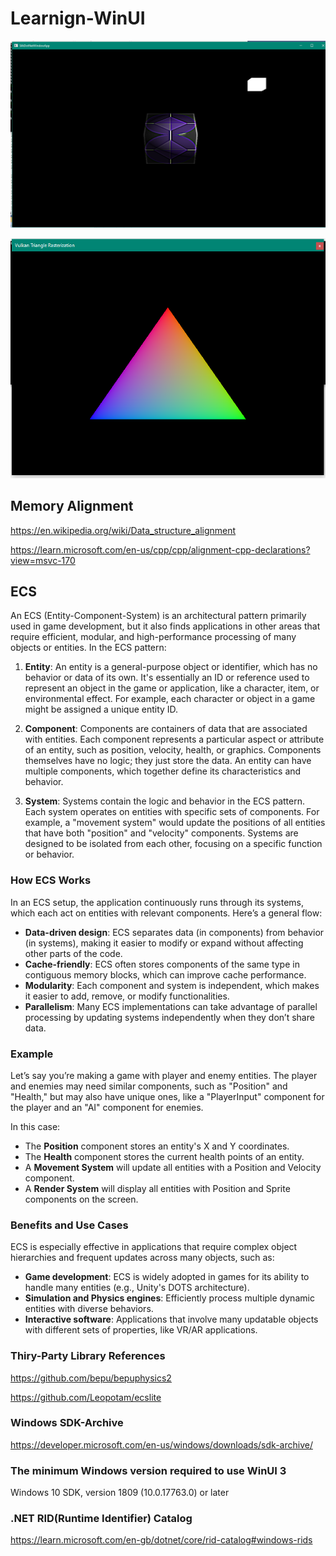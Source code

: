 # Learnign-WinUI

![OpenGL](OpenGL.PNG)

![Vulkan](Vulkan.PNG)

## Memory Alignment

<https://en.wikipedia.org/wiki/Data_structure_alignment>

<https://learn.microsoft.com/en-us/cpp/cpp/alignment-cpp-declarations?view=msvc-170>

## ECS

An ECS (Entity-Component-System) is an architectural pattern primarily used in game development, but it also finds applications in other areas that require efficient, modular, and high-performance processing of many objects or entities. In the ECS pattern:

1. **Entity**: An entity is a general-purpose object or identifier, which has no behavior or data of its own. It's essentially an ID or reference used to represent an object in the game or application, like a character, item, or environmental effect. For example, each character or object in a game might be assigned a unique entity ID.

2. **Component**: Components are containers of data that are associated with entities. Each component represents a particular aspect or attribute of an entity, such as position, velocity, health, or graphics. Components themselves have no logic; they just store the data. An entity can have multiple components, which together define its characteristics and behavior.

3. **System**: Systems contain the logic and behavior in the ECS pattern. Each system operates on entities with specific sets of components. For example, a "movement system" would update the positions of all entities that have both "position" and "velocity" components. Systems are designed to be isolated from each other, focusing on a specific function or behavior.

### How ECS Works

In an ECS setup, the application continuously runs through its systems, which each act on entities with relevant components. Here’s a general flow:

- **Data-driven design**: ECS separates data (in components) from behavior (in systems), making it easier to modify or expand without affecting other parts of the code.
- **Cache-friendly**: ECS often stores components of the same type in contiguous memory blocks, which can improve cache performance.
- **Modularity**: Each component and system is independent, which makes it easier to add, remove, or modify functionalities.
- **Parallelism**: Many ECS implementations can take advantage of parallel processing by updating systems independently when they don’t share data.

### Example

Let’s say you’re making a game with player and enemy entities. The player and enemies may need similar components, such as "Position" and "Health," but may also have unique ones, like a "PlayerInput" component for the player and an "AI" component for enemies.

In this case:

- The **Position** component stores an entity's X and Y coordinates.
- The **Health** component stores the current health points of an entity.
- A **Movement System** will update all entities with a Position and Velocity component.
- A **Render System** will display all entities with Position and Sprite components on the screen.

### Benefits and Use Cases

ECS is especially effective in applications that require complex object hierarchies and frequent updates across many objects, such as:

- **Game development**: ECS is widely adopted in games for its ability to handle many entities (e.g., Unity's DOTS architecture).
- **Simulation and Physics engines**: Efficiently process multiple dynamic entities with diverse behaviors.
- **Interactive software**: Applications that involve many updatable objects with different sets of properties, like VR/AR applications.

### Thiry-Party Library References

<https://github.com/bepu/bepuphysics2>

<https://github.com/Leopotam/ecslite>

### Windows SDK-Archive

<https://developer.microsoft.com/en-us/windows/downloads/sdk-archive/>

### The minimum Windows version required to use WinUI 3

Windows 10 SDK, version 1809 (10.0.17763.0) or later

### .NET RID(Runtime Identifier) Catalog

<https://learn.microsoft.com/en-gb/dotnet/core/rid-catalog#windows-rids>